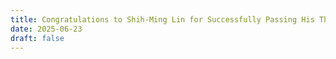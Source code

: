 ```yaml
---
title: Congratulations to Shih-Ming Lin for Successfully Passing His Thesis Defense!
date: 2025-06-23
draft: false
---
```

